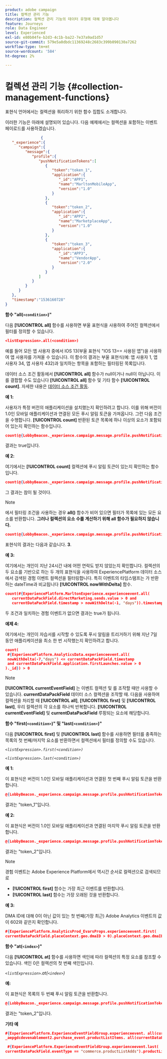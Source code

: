 ```yaml
---
product: adobe campaign
title: 컬렉션 관리 기능
description: 컬렉션 관리 기능의 데이터 유형에 대해 알아봅니다
feature: Journeys
role: Data Engineer
level: Experienced
exl-id: e80b04fe-b2d3-4c1b-ba22-7e37a9ad1d57
source-git-commit: 579e5a0dbdc11369248c2683c399b090130a7262
workflow-type: tm+mt
source-wordcount: '584'
ht-degree: 2%

---
```


# 컬렉션 관리 기능 {#collection-management-functions}

표현식 언어에서는 컬렉션을 쿼리하기 위한 함수 집합도 소개합니다.

이러한 기능은 아래에 설명되어 있습니다. 다음 예제에서는 컬렉션을 포함하는 이벤트 페이로드를 사용하겠습니다.

```json
                { 
   "_experience":{ 
      "campaign":{ 
         "message":{ 
            "profile":{ 
               "pushNotificationTokens":[ 
                  { 
                     "token":"token_1",
                     "application":{ 
                        "_id":"APP1",
                        "name":"MarltonMobileApp",
                        "version":"1.0"
                     }
                  },
                  { 
                     "token":"token_2",
                     "application":{ 
                        "_id":"APP2",
                        "name":"MarketplaceApp",
                        "version":"1.0"
                     }
                  },
                  { 
                     "token":"token_3",
                     "application":{ 
                        "_id":"APP3",
                        "name":"VendorApp",
                        "version":"2.0"
                     }
                  }
               ]
            }
         }
      }
   },
   "timestamp":"1536160728"
}
```

**함수 &quot;all(`<condition>`)&quot;**

다음 **[!UICONTROL all]** 함수를 사용하면 부울 표현식을 사용하여 주어진 컬렉션에서 필터를 정의할 수 있습니다.

```json
<listExpression>.all(<condition>)
```

예를 들어 모든 앱 사용자 중에서 IOS 13(부울 표현식 &quot;IOS 13== 사용된 앱&quot;)을 사용하여 앱 사용자를 가져올 수 있습니다. 이 함수의 결과는 부울 표현식(예: 앱 사용자 1, 앱 사용자 34, 앱 사용자 432)과 일치하는 항목을 포함하는 필터링된 목록입니다.

데이터 소스 조건 활동에서 **[!UICONTROL all]** 함수가 null이거나 null이 아닙니다. 이를 결합할 수도 있습니다 **[!UICONTROL all]** 함수 및 기타 함수 **[!UICONTROL count]**. 자세한 내용은 [데이터 소스 조건 활동](../building-journeys/condition-activity.md#data_source_condition).

**예 1:**

사용자가 특정 버전의 애플리케이션을 설치했는지 확인하려고 합니다. 이를 위해 버전이 1.0인 모바일 애플리케이션과 연결된 모든 푸시 알림 토큰을 가져옵니다. 그런 다음 조건을 수행합니다. **[!UICONTROL count]** 반환된 토큰 목록에 하나 이상의 요소가 포함되어 있는지 확인하는 함수입니다.

```json
count(@{LobbyBeacon._experience.campaign.message.profile.pushNotificationTokens.all(currentEventField.application.version == "1.0").token}) > 0
```

결과는 true입니다.

**예 2:**

여기에서는 **[!UICONTROL count]** 컬렉션에 푸시 알림 토큰이 있는지 확인하는 함수입니다.

```json
count(@{LobbyBeacon._experience.campaign.message.profile.pushNotificationTokens.all().token}) > 0
```

그 결과는 참이 될 것이다.

<!--Alternatively, you can check if there is no token in the collection:

   ```json
   count(@{LobbyBeacon._experience.campaign.message.profile.pushNotificationTokens.all().token}) == 0
   ```

The result will be false.

Here we use the count function in a condition to count the number of push notification tokens in the event.

`count(@{LobbyBeacon._experience.campaign.message.profile.pushNotificationTokens.all().token})`

The result is true.

Note that when the condition in the **all()** function is empty, the filter will return all the elements in the list. Hence, the expression above is equivalent to:

`count(@{LobbyBeacon._experience.campaign.message.profile.pushNotificationTokens.application.name})`

In both cases, the result of the expression is **3**.

A query of experience events recorded on the Adobe Experience Platform may or may not include the current event that triggered the current Journey. This will depend on the relative processing time with which [!DNL Journey Orchestration] sees an event and started evaluating conditions, versus the time it takes for that event to be ingested into the Adobe Experience Platform. For example, when using the .all() syntax to query experience events from the Adobe Experience Platform, we recommend enforcing the exclusion of the current event (by requiring an
earlier timestamp) in order to only consider prior events.-->

>[!NOTE]
>
>에서 필터링 조건을 사용하는 경우 **all()** 함수가 비어 있으면 필터가 목록에 있는 모든 요소를 반환합니다. **그러나 컬렉션의 요소 수를 계산하기 위해 all 함수가 필요하지 않습니다.**


```json
count(@{LobbyBeacon._experience.campaign.message.profile.pushNotificationTokens.token})
```

표현식의 결과는 다음과 같습니다. **3**.

**예 3:**

여기에서는 개인이 지난 24시간 내에 어떤 연락도 받지 않았는지 확인합니다. 컬렉션의 두 요소를 기반으로 하는 두 개의 표현식을 사용하여 ExperiencePlatform 데이터 소스에서 검색된 경험 이벤트 컬렉션을 필터링합니다. 특히 이벤트의 타임스탬프는 가 반환하는 dateTime과 비교됩니다 **[!UICONTROL nowWithDelta]** 함수.

```json
count(#{ExperiencePlatform.MarltonExperience.experienceevent.all(
   currentDataPackField.directMarketing.sends.value > 0 and
   currentDataPackField.timestamp > nowWithDelta(-1, "days")).timestamp}) == 0
```

두 조건과 일치하는 경험 이벤트가 없으면 결과는 true가 됩니다.

**예제 4:**

여기에서는 개인이 자습서를 시작할 수 있도록 푸시 알림을 트리거하기 위해 지난 7일 동안 애플리케이션을 최소 한 번 시작했는지 확인하려고 합니다.

```json
count(
 #{ExperiencePlatform.AnalyticsData.experienceevent.all(
 nowWithDelta(-7,"days") <= currentDataPackField.timestamp
 and currentDataPackField.application.firstLaunches.value > 0
)._id}) > 0
```

<!--**"All + Count" example 4:** here we use the count function in a boolean expression to see if there is push notification tokens in the collection.

`count(@{LobbyBeacon._experience.campaign.message.profile.pushNotificationTokens.all().application.name}) > 0`

The result will be:

`true`

Alternatively, you can check if there is NO token in the collection:

`count(@{LobbyBeacon._experience.campaign.message.profile.pushNotificationTokens.all().application.name}) =0`

The result will be:

`false`-->

>[!NOTE]
>
>**[!UICONTROL currentEventField]** 는 이벤트 컬렉션 및 를 조작할 때만 사용할 수 있습니다. **currentDataPackField**
>데이터 소스 컬렉션을 조작할 때. 다음을 사용하여 컬렉션을 처리할 때 **[!UICONTROL all]**, **[!UICONTROL first]** 및 **[!UICONTROL last]**, 우리
>컬렉션의 각 요소를 하나씩 반복합니다. **[!UICONTROL currentEventField]** 및 **currentDataPackField**
>루핑되는 요소에 해당합니다.

**함수 &quot;first(`<condition>`)&quot; 및 &quot;last(`<condition>`)&quot;**

다음 **[!UICONTROL first]** 및 **[!UICONTROL last]** 함수를 사용하면 필터를 충족하는 목록의 첫 번째/마지막 요소를 반환하면서 컬렉션에서 필터를 정의할 수도 있습니다.

_`<listExpression>.first(<condition>)`_

_`<listExpression>.last(<condition>)`_

**예 1:**

이 표현식은 버전이 1.0인 모바일 애플리케이션과 연결된 첫 번째 푸시 알림 토큰을 반환합니다.

```json
@{LobbyBeacon._experience.campaign.message.profile.pushNotificationTokens.first(currentEventField.application.version == "1.0").token
```

결과는 &quot;token_1&quot;입니다.

**예 2:**

이 표현식은 버전이 1.0인 모바일 애플리케이션과 연결된 마지막 푸시 알림 토큰을 반환합니다.

```json
@{LobbyBeacon._experience.campaign.message.profile.pushNotificationTokens.last&#8203;(currentEventField.application.version == "1.0").token}
```

결과는 &quot;token_2&quot;입니다.

>[!NOTE]
>
>경험 이벤트는 Adobe Experience Platform에서 역시간 순서로 컬렉션으로 검색되므로
>
>* **[!UICONTROL first]** 함수는 가장 최근 이벤트를 반환합니다.
>* **[!UICONTROL last]** 함수는 가장 오래된 것을 반환합니다.

**예 3:**

DMA ID에 대해 0이 아닌 값이 있는 첫 번째(가장 최근) Adobe Analytics 이벤트의 값이 602와 같은지 확인합니다.

```json
#{ExperiencePlatform.AnalyticsProd_EvarsProps.experienceevent.first(
currentDataPackField.placeContext.geo.dmaID > 0).placeContext.geo.dmaID} == 602
```

**함수 &quot;at(`<index>`)&quot;**

다음 **[!UICONTROL at]** 함수를 사용하면 색인에 따라 컬렉션의 특정 요소를 참조할 수 있습니다.
색인 0은 컬렉션의 첫 번째 색인입니다.

_`<listExpression>`.at(`<index>`)_

**예:**

이 표현식은 목록의 두 번째 푸시 알림 토큰을 반환합니다.

```json
@{LobbyBeacon._experience.campaign.message.profile.pushNotificationTokens.at(1).token}
```

결과는 &quot;token_2&quot;입니다.

**기타 예**

```json
#{ExperiencePlatform.ExperienceEventFieldGroup.experienceevent. all(currentDataPackField._aepgdcdevenablement2.purchase_event.receipt_nbr == "10-337-4016"). 
_aepgdcdevenablement2.purchase_event.productListItems. all(currentDataPackField.SKU == "AB17 1234 1775 19DT B4DR 8HDK 762").name}
```

```json
 #{ExperiencePlatform.ExperienceEventFieldGroup.experienceevent.last(
currentDataPackField.eventType == "commerce.productListAdds").productListItems.last(currentDataPackField.priceTotal >= 150).name}
```
